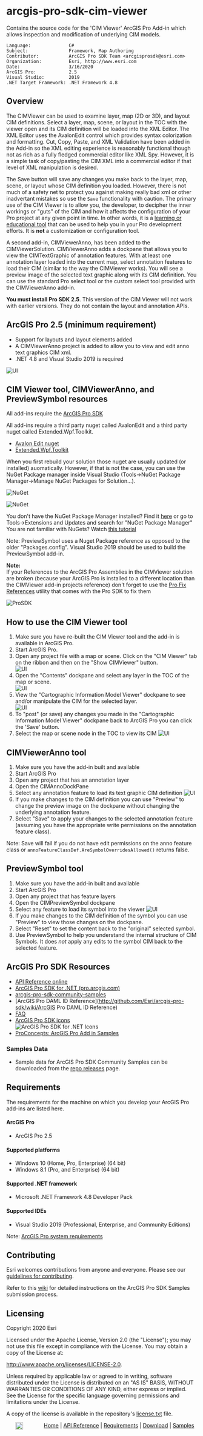 # arcgis-pro-sdk-cim-viewer
Contains the source code for the 'CIM Viewer' ArcGIS Pro Add-in which allows inspection and modification of underlying CIM models.

<!-- TODO: Fill this section below with metadata about this sample-->
```
Language:              C#
Subject:               Framework, Map Authoring
Contributor:           ArcGIS Pro SDK Team <arcgisprosdk@esri.com>
Organization:          Esri, http://www.esri.com
Date:                  3/16/2020
ArcGIS Pro:            2.5
Visual Studio:         2019
.NET Target Framework: .NET Framework 4.8
```

## Overview
<!-- TODO: Explain how this sample can be used. To use images in this section, create the image file in your sample project's screenshots folder. Use relative url to link to this image using this syntax: ![My sample Image](FacePage/SampleImage.png) -->
The CIMViewer can be used to examine layer, map (2D or 3D), and layout CIM definitions. Select a layer, map, scene, or layout in the TOC with the viewer open and its CIM definition will be loaded into the XML Editor. The XML Editor uses the AvalonEdit control which provides syntax colorization and formatting. Cut, Copy, Paste, and XML Validation have been added in the Add-in so the XML editing experience is reasonably functional though not as rich as a fully fledged commercial editor like XML Spy. However, it is a simple task of copy/pasting the CIM XML into a commercial editor if that level of XML manipulation is desired.

The Save button will save any changes you make back to the layer, map, scene, or layout whose CIM definition you loaded. However, there is not much of a safety net to protect you against making really bad xml or other inadvertant mistakes so use the `Save` functionality with caution. The primary use of the CIM Viewer is to allow you, the developer, to decipher the inner workings or "guts" of the CIM and how it affects the configuration of your Pro project at any given point in time. In other words, it is a <u>learning or educational tool</u> that can be used to help you in your Pro development efforts. It is **not** a customization or configuration tool.

A second add-in, CIMViewerAnno, has been added to the CIMViewerSolution. CIMViewerAnno adds a dockpane that allows you to view the CIMTextGraphic of annotation features. With at least one annotation layer loaded into the current map, select annotation features to load their CIM (similar to the way the CIMViewer works). You will see a preview image of the selected text graphic along with its CIM definition. You can use the standard Pro select tool or the custom select tool provided with the CIMViewerAnno add-in.

**You must install Pro SDK 2.5**. This version of the CIM Viewer will not work with earlier versions. They do not contain the layout and annotation APIs.

## ArcGIS Pro 2.5 (minimum requirement)

 * Support for layouts and layout elements added
 * A CIMViewerAnno project is added to allow you to view and edit anno text graphics CIM xml.
 * .NET 4.8 and Visual Studio 2019 is required
 
 ![UI](Screenshots/Screen6.png) 

## CIM Viewer tool, CIMViewerAnno, and PreviewSymbol resources

All add-ins require the [ArcGIS Pro SDK](https://github.com/esri/arcgis-pro-sdk#installing-arcgis-pro-sdk-for-net)

All add-ins require a third party nuget called AvalonEdit and a third party nuget called Extended.Wpf.Toolkit. 

* [Avalon Edit nuget](https://www.nuget.org/packages/AvalonEdit)
* [Extended.Wpf.Toolkit](http://wpftoolkit.codeplex.com/)

When you first rebuild your solution those nuget are usually updated (or installed) auomatically. However, if that is not the case, you can use the NuGet Package manager inside Visual Studio (Tools->NuGet Package Manager->Manage NuGet Packages for Solution...).

![NuGet](Screenshots/vs1.png)

![NuGet](Screenshots/vs2.png)

You don't have the NuGet Package Manager installed? Find it [here](https://visualstudiogallery.msdn.microsoft.com/5d345edc-2e2d-4a9c-b73b-d53956dc458d) or go to Tools->Extensions and Updates and search for "NuGet Package Manager"
You are not familiar with NuGets? Watch [this tutorial](https://www.youtube.com/watch?v=F8sx49NdCNk)

Note: PreviewSymbol uses a Nuget Package reference as opposed to the older "Packages.config". Visual Studio 2019 should be used to build the PreviewSymbol add-in.

**Note:**  
If your References to the ArcGIS Pro Assemblies in the CIMViewer solution are broken (because your ArcGIS Pro is installed to a different location than the CIMViewer add-in projects reference) don't forget to use the [Pro Fix References](https://github.com/esri/arcgis-pro-sdk#arcgis-pro-sdk-for-net-utilities) utility that comes with the Pro SDK to fix them

![ProSDK](Screenshots/pro_fix1.png)

## How to use the CIM Viewer tool

1. Make sure you have re-built the CIM Viewer tool and the add-in is available in ArcGIS Pro.  
1. Start ArcGIS Pro.  
1. Open any project file with a map or scene. Click on the "CIM Viewer" tab on the ribbon and then on the "Show CIMViewer" button.  
![UI](Screenshots/Screen1.png)  
1. Open the "Contents" dockpane and select any layer in the TOC of the map or scene.  
![UI](Screenshots/Screen2.png)  
1. View the "Cartographic Information Model Viewer" dockpane to see and/or manipulate the CIM for the selected layer.  
![UI](Screenshots/Screen3.png)  
1. To "post" (or save) any changes you made in the "Cartographic Information Model Viewer" dockpane back to ArcGIS Pro you can click the 'Save' button.
1. Select the map or scene node in the TOC to view its CIM
![UI](Screenshots/Screen4.png)

## CIMViewerAnno tool

1. Make sure you have the add-in built and available
1. Start ArcGIS Pro
1. Open any project that has an annotation layer
1. Open the CIMAnnoDockPane
1. Select any annotation feature to load its text graphic CIM definition
![UI](Screenshots/Screen5.png)
1. If you make changes to the CIM definition you can use "Preview" to change the preview image on the dockpane without changing the underlying annotation feature.
1. Select "Save" to apply your changes to the selected annotation feature (assuming you have the appropriate write permissions on the annotation feature class).

Note: Save will fail if you do not have edit permissions on the anno feature class or `annoFeatureClassDef.AreSymbolOverridesAllowed()` returns false.

## PreviewSymbol tool

1. Make sure you have the add-in built and available
1. Start ArcGIS Pro
1. Open any project that has feature layers
1. Open the CIMPreviewSymbol dockpane
1. Select any feature to load its symbol into the viewer
![UI](Screenshots/Screen5.png)
1. If you make changes to the CIM definition of the symbol you can use "Preview" to view those changes on the dockpane.
1. Select "Reset" to set the content back to the "original" selected symbol.
1. Use PreviewSymbol to help you understand the internal structure of CIM Symbols. It does _not_ apply any edits to the symbol CIM back to the selected feature.


## ArcGIS Pro SDK Resources

* [API Reference online](http://pro.arcgis.com/en/pro-app/sdk/api-reference)
* <a href="http://pro.arcgis.com/en/pro-app/sdk/" target="_blank">ArcGIS Pro SDK for .NET (pro.arcgis.com)</a>
* [arcgis-pro-sdk-community-samples](http://github.com/Esri/arcgis-pro-sdk-community-samples)
* [ArcGIS Pro DAML ID Reference](http://github.com/Esri/arcgis-pro-sdk/wiki/ArcGIS Pro DAML ID Reference)
* [FAQ](http://github.com/Esri/arcgis-pro-sdk/wiki/FAQ)
* [ArcGIS Pro SDK icons](https://github.com/Esri/arcgis-pro-sdk/releases/tag/1.2.0.5023)  
![ArcGIS Pro SDK for .NET Icons](https://esri.github.io/arcgis-pro-sdk/images/Home/Image-of-icons.png "ArcGIS Pro SDK Icons")
* [ProConcepts: ArcGIS Pro Add in Samples](https://github.com/Esri/arcgis-pro-sdk-community-samples/wiki/ProConcepts-ArcGIS-Pro-Add-in-Samples)

### Samples Data

* Sample data for ArcGIS Pro SDK Community Samples can be downloaded from the [repo releases](https://github.com/Esri/arcgis-pro-sdk-community-samples/releases) page. 

## Requirements
The requirements for the machine on which you develop your ArcGIS Pro add-ins are listed here. 

#### ArcGIS Pro

* ArcGIS Pro 2.5 

#### Supported platforms

* Windows 10 (Home, Pro, Enterprise) (64 bit)
* Windows 8.1 (Pro, and Enterprise) (64 bit) 

#### Supported .NET framework

* Microsoft .NET Framework 4.8 Developer Pack

#### Supported IDEs

* Visual Studio 2019 (Professional, Enterprise, and Community Editions)

Note: [ArcGIS Pro system requirements](https://pro.arcgis.com/en/pro-app/get-started/arcgis-pro-system-requirements.htm) 

## Contributing

Esri welcomes contributions from anyone and everyone. Please see our [guidelines for contributing](https://github.com/esri/contributing).

Refer to this [wiki](https://github.com/Esri/arcgis-pro-sdk-community-samples/wiki/ProGuide-Contribute-Samples) for detailed instructions on the ArcGIS Pro SDK Samples submission process.

## Licensing
Copyright 2020 Esri

Licensed under the Apache License, Version 2.0 (the "License");
you may not use this file except in compliance with the License.
You may obtain a copy of the License at:

   http://www.apache.org/licenses/LICENSE-2.0.

Unless required by applicable law or agreed to in writing, software
distributed under the License is distributed on an "AS IS" BASIS,
WITHOUT WARRANTIES OR CONDITIONS OF ANY KIND, either express or implied.
See the License for the specific language governing permissions and
limitations under the License.

A copy of the license is available in the repository's [license.txt](./License.txt) file.

&nbsp;&nbsp;&nbsp;&nbsp;&nbsp;&nbsp;<img src="http://esri.github.io/arcgis-pro-sdk/images/ArcGISPro.png"  alt="ArcGIS Pro SDK for Microsoft .NET Framework" height = "20" width = "20" align="top"  >
&nbsp;&nbsp;&nbsp;&nbsp;&nbsp;&nbsp;&nbsp;&nbsp;&nbsp;&nbsp;&nbsp;&nbsp;
[Home](https://github.com/Esri/arcgis-pro-sdk/wiki) | <a href="http://pro.arcgis.com/en/pro-app/sdk/api-reference" target="_blank">API Reference</a> | [Requirements](https://github.com/Esri/arcgis-pro-sdk/wiki#requirements) | [Download](https://github.com/Esri/arcgis-pro-sdk/wiki#installing-arcgis-pro-sdk-for-net) | <a href="http://github.com/esri/arcgis-pro-sdk-community-samples" target="_blank">Samples</a>
